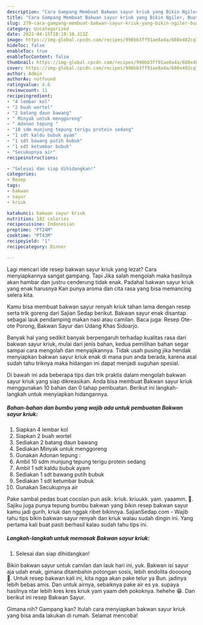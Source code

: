 ```yaml
---
description: "Cara Gampang Membuat Bakwan sayur kriuk yang Bikin Ngiler, Buat Buka Puasa Sempurna"
title: "Cara Gampang Membuat Bakwan sayur kriuk yang Bikin Ngiler, Buat Buka Puasa Sempurna"
slug: 279-cara-gampang-membuat-bakwan-sayur-kriuk-yang-bikin-ngiler-buat-buka-puasa-sempurna
category: Uncategorized
date: 2022-04-15T18:19:18.313Z
image: https://img-global.cpcdn.com/recipes/996bb3ff91ae8a4a/680x482cq70/bakwan-sayur-kriuk-foto-resep-utama.jpg
hideToc: false
enableToc: true
enableTocContent: false
thumbnail: https://img-global.cpcdn.com/recipes/996bb3ff91ae8a4a/680x482cq70/bakwan-sayur-kriuk-foto-resep-utama.jpg
cover: https://img-global.cpcdn.com/recipes/996bb3ff91ae8a4a/680x482cq70/bakwan-sayur-kriuk-foto-resep-utama.jpg
author: Admin
authorAv: notfound
ratingvalue: 4.6
reviewcount: 11
recipeingredient:
- "4 lembar kol"
- "2 buah wortel"
- "2 batang daun bawang"
- " Minyak untuk menggoreng"
- " Adonan tepung "
- "10 sdm munjung tepung terigu protein sedang"
- "1 sdt kaldu bubuk ayam"
- "1 sdt bawang putih bubuk"
- "1 sdt ketumbar bubuk"
- "Secukupnya air"
recipeinstructions:

- "Selesai dan siap dihidangkan!"
categories:
- Resep
tags:
- bakwan
- sayur
- kriuk

katakunci: bakwan sayur kriuk 
nutrition: 182 calories
recipecuisine: Indonesian
preptime: "PT24M"
cooktime: "PT43M"
recipeyield: "1"
recipecategory: Dinner

---
```



Lagi mencari ide resep bakwan sayur kriuk yang lezat? Cara menyiapkannya sangat gampang. Tapi Jika salah mengolah maka hasilnya akan hambar dan justru cenderung tidak enak. Padahal bakwan sayur kriuk yang enak harusnya Kan punya aroma dan cita rasa yang bisa memancing selera kita.


Kamu bisa membuat bakwan sayur renyah kriuk tahan lama dengan resep serta trik goreng dari Sajian Sedap berikut. Bakwan sayur enak disantap sebagai lauk pendamping makan nasi atau camilan. Baca juga: Resep Ote-ote Porong, Bakwan Sayur dan Udang Khas Sidoarjo.

Banyak hal yang sedikit banyak berpengaruh terhadap kualitas rasa dari bakwan sayur kriuk, mulai dari jenis bahan, kedua pemilihan bahan segar sampai cara mengolah dan menyajikannya. Tidak usah pusing jika hendak menyiapkan bakwan sayur kriuk enak di mana pun anda berada, karena asal sudah tahu triknya maka hidangan ini dapat menjadi suguhan spesial.


Di bawah ini ada beberapa tips dan trik praktis dalam mengolah bakwan sayur kriuk yang siap dikreasikan. Anda bisa membuat Bakwan sayur kriuk menggunakan 10 bahan dan 0 tahap pembuatan. Berikut ini langkah-langkah untuk menyiapkan hidangannya.

<!--inarticleads1-->

##### Bahan-bahan dan bumbu yang wajib ada untuk pembuatan Bakwan sayur kriuk:

1. Siapkan 4 lembar kol
1. Siapkan 2 buah wortel
1. Sediakan 2 batang daun bawang
1. Sediakan  Minyak untuk menggoreng
1. Gunakan  Adonan tepung :
1. Ambil 10 sdm munjung tepung terigu protein sedang
1. Ambil 1 sdt kaldu bubuk ayam
1. Sediakan 1 sdt bawang putih bubuk
1. Sediakan 1 sdt ketumbar bubuk
1. Gunakan Secukupnya air


Pake sambal pedas buat cocolan pun asik. kriuk. kriuukk. yam. yaaamm. 🤤. Sajiku juga punya tepung bumbu bakwan yang bikin resep bakwan sayur kamu jadi gurih, kriuk dan nggak ribet bikinnya. SajianSedap.com - Wajib tahu tips bikin bakwan sayur renyah dan kriuk walau sudah dingin ini. Yang pertama kali buat pasti berhasil kalau sudah tahu tips ini. 

<!--inarticleads2-->

##### Langkah-langkah untuk memasak Bakwan sayur kriuk:


1. Selesai dan siap dihidangkan!

Bikin bakwan sayur untuk camilan dan lauk hari ini, yuk. Bakwan isi sayur aja udah enak, gimana ditambahin potongan sosis, lebih endolita doooong 🤤. Untuk resep bakwan kali ini, kita ngga akan pake telur ya Bun. jadinya lebih bebas amis. Dan untuk airnya, sebaiknya pake air es ya. supaya hasilnya ntar lebih kres kres kriuk yam yaam deh pokoknya. hehehe 😁. Dan berikut ini resep Bakwan Sayur. 

Gimana nih? Gampang kan? Itulah cara menyiapkan bakwan sayur kriuk yang bisa anda lakukan di rumah. Selamat mencoba!
